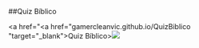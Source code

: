 ##Quiz Bíblico

<a href="<a href="gamercleanvic.github.io/QuizBiblico "target="_blank">Quiz Bíblico><img src="http://migre.me/tkm8Z"></a>

